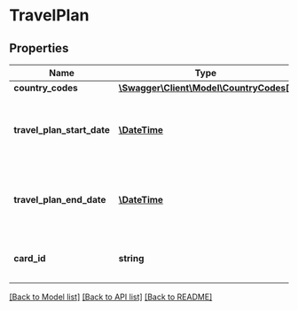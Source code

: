 # TravelPlan

## Properties
Name | Type | Description | Notes
------------ | ------------- | ------------- | -------------
**country_codes** | [**\Swagger\Client\Model\CountryCodes[]**](CountryCodes.md) |  | [optional] 
**travel_plan_start_date** | [**\DateTime**](\DateTime.md) | Travel plan start date in ISO 8601 date format YYYY-MM-DD | 
**travel_plan_end_date** | [**\DateTime**](\DateTime.md) | Travel plan end date in ISO 8601 date format YYYY-MM-DD | 
**card_id** | **string** | The card id  in encrypted format | 

[[Back to Model list]](../../README.md#documentation-for-models) [[Back to API list]](../../README.md#documentation-for-api-endpoints) [[Back to README]](../../README.md)

